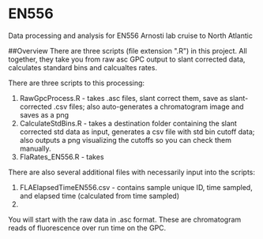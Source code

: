 # EN556
Data processing and analysis for EN556 Arnosti lab cruise to North Atlantic

##Overview
There are three scripts (file extension ".R") in this project. 
All together, they take you from raw asc GPC output to slant corrected data, calculates standard bins and calcualtes rates. 

There are three scripts to this processing: 
1. RawGpcProcess.R - takes .asc files, slant correct them, save as slant-corrected .csv files; also auto-generates a chromatogram image and saves as a png
2. CalculateStdBins.R - takes a destination folder containing the slant corrected std data as input, generates a csv file with std bin cutoff data; also outputs a png visualizing the cutoffs so you can check them manually.
3. FlaRates_EN556.R - takes 


There are also several additional files with necessarily input into the scripts:
1. FLAElapsedTimeEN556.csv - contains sample unique ID, time sampled, and elapsed time (calculated from time sampled)
2. 

You will start with the raw data in .asc format. 
These are chromatogram reads of fluorescence over run time on the GPC.


